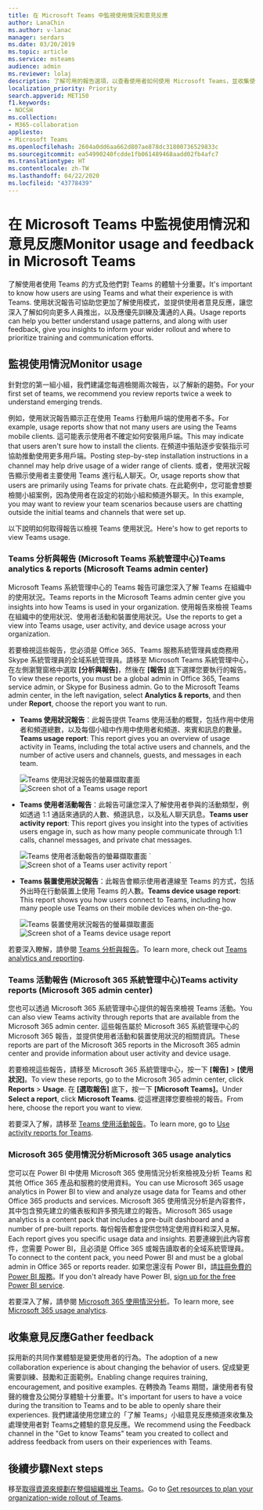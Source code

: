 ```yaml
---
title: 在 Microsoft Teams 中監視使用情況和意見反應
author: LanaChin
ms.author: v-lanac
manager: serdars
ms.date: 03/20/2019
ms.topic: article
ms.service: msteams
audience: admin
ms.reviewer: lolaj
description: 了解可用的報告選項，以查看使用者如何使用 Microsoft Teams，並收集使用者體驗的意見反應。
localization_priority: Priority
search.appverid: MET150
f1.keywords:
- NOCSH
ms.collection:
- M365-collaboration
appliesto:
- Microsoft Teams
ms.openlocfilehash: 2604a0dd6aa662d807ae878dc31800736529833c
ms.sourcegitcommit: ea54990240fcdde1fb061489468aadd02fb4afc7
ms.translationtype: HT
ms.contentlocale: zh-TW
ms.lasthandoff: 04/22/2020
ms.locfileid: "43778439"
---
```

# <a name="monitor-usage-and-feedback-in-microsoft-teams"></a><span data-ttu-id="3f02f-103">在 Microsoft Teams 中監視使用情況和意見反應</span><span class="sxs-lookup"><span data-stu-id="3f02f-103">Monitor usage and feedback in Microsoft Teams</span></span>
<span data-ttu-id="3f02f-104">了解使用者使用 Teams 的方式及他們對 Teams 的體驗十分重要。</span><span class="sxs-lookup"><span data-stu-id="3f02f-104">It's important to know how users are using Teams and what their experience is with Teams.</span></span> <span data-ttu-id="3f02f-105">使用狀況報告可協助您更加了解使用模式，並提供使用者意見反應，讓您深入了解如何向更多人員推出，以及應優先訓練及溝通的人員。</span><span class="sxs-lookup"><span data-stu-id="3f02f-105">Usage reports can help you better understand usage patterns, and along with user feedback, give you insights to inform your wider rollout and where to prioritize training and communication efforts.</span></span>

## <a name="monitor-usage"></a><span data-ttu-id="3f02f-106">監視使用情況</span><span class="sxs-lookup"><span data-stu-id="3f02f-106">Monitor usage</span></span>
<span data-ttu-id="3f02f-107">針對您的第一組小組，我們建議您每週檢閱兩次報告，以了解新的趨勢。</span><span class="sxs-lookup"><span data-stu-id="3f02f-107">For your first set of teams, we recommend you review reports twice a week to understand emerging trends.</span></span> 

<span data-ttu-id="3f02f-108">例如，使用狀況報告顯示正在使用 Teams 行動用戶端的使用者不多。</span><span class="sxs-lookup"><span data-stu-id="3f02f-108">For example, usage reports show that not many users are using the Teams mobile clients.</span></span> <span data-ttu-id="3f02f-109">這可能表示使用者不確定如何安裝用戶端。</span><span class="sxs-lookup"><span data-stu-id="3f02f-109">This may indicate that users aren't sure how to install the clients.</span></span> <span data-ttu-id="3f02f-110">在頻道中張貼逐步安裝指示可協助推動使用更多用戶端。</span><span class="sxs-lookup"><span data-stu-id="3f02f-110">Posting step-by-step installation instructions in a channel may help drive usage of a wider range of clients.</span></span> <span data-ttu-id="3f02f-111">或者，使用狀況報告顯示使用者主要使用 Teams 進行私人聊天。</span><span class="sxs-lookup"><span data-stu-id="3f02f-111">Or, usage reports show that users are primarily using Teams for private chats.</span></span> <span data-ttu-id="3f02f-112">在此範例中，您可能會想要檢閱小組案例，因為使用者在設定的初始小組和頻道外聊天。</span><span class="sxs-lookup"><span data-stu-id="3f02f-112">In this example, you may want to review your team scenarios because users are chatting outside the initial teams and channels that were set up.</span></span> 

<span data-ttu-id="3f02f-113">以下說明如何取得報告以檢視 Teams 使用狀況。</span><span class="sxs-lookup"><span data-stu-id="3f02f-113">Here's how to get reports to view Teams usage.</span></span> 

### <a name="teams-analytics--reports-microsoft-teams-admin-center"></a><span data-ttu-id="3f02f-114">Teams 分析與報告 (Microsoft Teams 系統管理中心)</span><span class="sxs-lookup"><span data-stu-id="3f02f-114">Teams analytics & reports (Microsoft Teams admin center)</span></span>

<span data-ttu-id="3f02f-115">Microsoft Teams 系統管理中心的 Teams 報告可讓您深入了解 Teams 在組織中的使用狀況。</span><span class="sxs-lookup"><span data-stu-id="3f02f-115">Teams reports in the Microsoft Teams admin center give you insights into how Teams is used in your organization.</span></span> <span data-ttu-id="3f02f-116">使用報告來檢視 Teams 在組織中的使用狀況、使用者活動和裝置使用狀況。</span><span class="sxs-lookup"><span data-stu-id="3f02f-116">Use the reports to get a view into Teams usage, user activity, and device usage across your organization.</span></span> 

<span data-ttu-id="3f02f-117">若要檢視這些報告，您必須是 Office 365、Teams 服務系統管理員或商務用 Skype 系統管理員的全域系統管理員。請移至 Microsoft Teams 系統管理中心，在左側瀏覽窗格中選取 **[分析與報告]**，然後在 **[報告]** 底下選擇您要執行的報告。</span><span class="sxs-lookup"><span data-stu-id="3f02f-117">To view these reports, you must be a global admin in Office 365, Teams service admin, or Skype for Business admin. Go to the Microsoft Teams admin center, in the left navigation, select **Analytics & reports**, and then under **Report**, choose the report you want to run.</span></span>

- <span data-ttu-id="3f02f-118">**Teams 使用狀況報告**：此報告提供 Teams 使用活動的概覽，包括作用中使用者和頻道總數，以及每個小組中作用中使用者和頻道、來賓和訊息的數量。</span><span class="sxs-lookup"><span data-stu-id="3f02f-118">**Teams usage report**: This report gives you an overview of usage activity in Teams, including the total active users and channels, and the number of active users and channels, guests, and messages in each team.</span></span> 

    <span data-ttu-id="3f02f-119">![Teams 使用狀況報告的螢幕擷取畫面](media/teams-reports-teams-usage.png "Microsoft Teams 系統管理中心的 Teams 使用狀況報告螢幕擷取畫面")</span><span class="sxs-lookup"><span data-stu-id="3f02f-119">![Screen shot of a Teams usage report](media/teams-reports-teams-usage.png "Screen shot of the Teams usage report in the Microsoft Teams admin center")</span></span>     
- <span data-ttu-id="3f02f-120">**Teams 使用者活動報告**：此報告可讓您深入了解使用者參與的活動類型，例如透過 1:1 通話來通訊的人數、頻道訊息，以及私人聊天訊息。</span><span class="sxs-lookup"><span data-stu-id="3f02f-120">**Teams user activity report**: This report gives you insight into the types of activities users engage in, such as how many people communicate through 1:1 calls, channel messages, and private chat messages.</span></span> 

    <span data-ttu-id="3f02f-121">![Teams 使用者活動報告的螢幕擷取畫面](media/teams-reports-user-activity.png "Microsoft Teams 系統管理中心的 Teams 使用者活動報告螢幕擷取畫面") 
\`</span><span class="sxs-lookup"><span data-stu-id="3f02f-121">![Screen shot of a Teams user activity report](media/teams-reports-user-activity.png "Screen shot of the Teams user activity report in the Microsoft Teams admin center") 
\`</span></span>
- <span data-ttu-id="3f02f-122">**Teams 裝置使用狀況報告**：此報告會顯示使用者連線至 Teams 的方式，包括外出時在行動裝置上使用 Teams 的人數。</span><span class="sxs-lookup"><span data-stu-id="3f02f-122">**Teams device usage report**: This report shows you how users connect to Teams, including how many people use Teams on their mobile devices when on-the-go.</span></span> 

    <span data-ttu-id="3f02f-123">![Teams 裝置使用狀況報告的螢幕擷取畫面](media/teams-reports-device-usage.png "Microsoft Teams 系統管理中心中的 Teams 裝置使用狀況報告螢幕擷取畫面")</span><span class="sxs-lookup"><span data-stu-id="3f02f-123">![Screen shot of a Teams device usage report](media/teams-reports-device-usage.png "Screen shot of the Teams device usage report in the Microsoft Teams admin center")</span></span>

<span data-ttu-id="3f02f-124">若要深入瞭解，請參閱 [Teams 分析與報告](teams-analytics-and-reports/teams-reporting-reference.md)。</span><span class="sxs-lookup"><span data-stu-id="3f02f-124">To learn more, check out [Teams analytics and reporting](teams-analytics-and-reports/teams-reporting-reference.md).</span></span> 

### <a name="teams-activity-reports-microsoft-365-admin-center"></a><span data-ttu-id="3f02f-125">Teams 活動報告 (Microsoft 365 系統管理中心)</span><span class="sxs-lookup"><span data-stu-id="3f02f-125">Teams activity reports (Microsoft 365 admin center)</span></span>
<span data-ttu-id="3f02f-126">您也可以透過 Microsoft 365 系統管理中心提供的報告來檢視 Teams 活動。</span><span class="sxs-lookup"><span data-stu-id="3f02f-126">You can also view Teams activity through reports that are available from the Microsoft 365 admin center.</span></span> <span data-ttu-id="3f02f-127">這些報告屬於 Microsoft 365 系統管理中心的 Microsoft 365 報告，並提供使用者活動和裝置使用狀況的相關資訊。</span><span class="sxs-lookup"><span data-stu-id="3f02f-127">These reports are part of the Microsoft 365 reports in the Microsoft 365 admin center and provide information about user activity and device usage.</span></span> 

<span data-ttu-id="3f02f-128">若要檢視這些報告，請移至 Microsoft 365 系統管理中心，按一下 **[報告]** > **[使用狀況]**。</span><span class="sxs-lookup"><span data-stu-id="3f02f-128">To view these reports, go to the Microsoft 365 admin center, click **Reports** > **Usage**.</span></span> <span data-ttu-id="3f02f-129">在 **[選取報告]** 底下，按一下 **[Microsoft Teams]**。</span><span class="sxs-lookup"><span data-stu-id="3f02f-129">Under **Select a report**, click **Microsoft Teams**.</span></span> <span data-ttu-id="3f02f-130">從這裡選擇您要檢視的報告。</span><span class="sxs-lookup"><span data-stu-id="3f02f-130">From here, choose the report you want to view.</span></span>

<span data-ttu-id="3f02f-131">若要深入了解，請移至 [Teams 使用活動報告](teams-activity-reports.md)。</span><span class="sxs-lookup"><span data-stu-id="3f02f-131">To learn more, go to [Use activity reports for Teams](teams-activity-reports.md).</span></span>

### <a name="microsoft-365-usage-analytics"></a><span data-ttu-id="3f02f-132">Microsoft 365 使用情況分析</span><span class="sxs-lookup"><span data-stu-id="3f02f-132">Microsoft 365 usage analytics</span></span>

<span data-ttu-id="3f02f-133">您可以在 Power BI 中使用 Microsoft 365 使用情況分析來檢視及分析 Teams 和其他 Office 365 產品和服務的使用資料。</span><span class="sxs-lookup"><span data-stu-id="3f02f-133">You can use Microsoft 365 usage analytics in Power BI to view and analyze usage data for Teams and other Office 365 products and services.</span></span> <span data-ttu-id="3f02f-134">Microsoft 365 使用情況分析是內容套件，其中包含預先建立的儀表板和許多預先建立的報告。</span><span class="sxs-lookup"><span data-stu-id="3f02f-134">Microsoft 365 usage analytics is a content pack that includes a pre-built dashboard and a number of pre-built reports.</span></span> <span data-ttu-id="3f02f-135">每份報告都會提供您特定使用資料和深入見解。</span><span class="sxs-lookup"><span data-stu-id="3f02f-135">Each report gives you specific usage data and insights.</span></span> <span data-ttu-id="3f02f-136">若要連線到此內容套件，您需要 Power BI，且必須是 Office 365 或報告讀取者的全域系統管理員。</span><span class="sxs-lookup"><span data-stu-id="3f02f-136">To connect to the content pack, you need Power BI and must be a global admin in Office 365 or reports reader.</span></span> <span data-ttu-id="3f02f-137">如果您還沒有 Power BI，請[註冊免費的 Power BI 服務](https://powerbi.microsoft.com)。</span><span class="sxs-lookup"><span data-stu-id="3f02f-137">If you don't already have Power BI, [sign up for the free Power BI service](https://powerbi.microsoft.com).</span></span> 

<span data-ttu-id="3f02f-138">若要深入了解，請參閱 [Microsoft 365 使用情況分析](https://support.office.com/article/Microsoft-365-usage-analytics-77ff780d-ab19-4553-adea-09cb65ad0f1f)。</span><span class="sxs-lookup"><span data-stu-id="3f02f-138">To learn more, see [Microsoft 365 usage analytics](https://support.office.com/article/Microsoft-365-usage-analytics-77ff780d-ab19-4553-adea-09cb65ad0f1f).</span></span> 

## <a name="gather-feedback"></a><span data-ttu-id="3f02f-139">收集意見反應</span><span class="sxs-lookup"><span data-stu-id="3f02f-139">Gather feedback</span></span>
<span data-ttu-id="3f02f-140">採用新的共同作業體驗是變更使用者的行為。</span><span class="sxs-lookup"><span data-stu-id="3f02f-140">The adoption of a new collaboration experience is about changing the behavior of users.</span></span> <span data-ttu-id="3f02f-141">促成變更需要訓練、鼓勵和正面範例。</span><span class="sxs-lookup"><span data-stu-id="3f02f-141">Enabling change requires training, encouragement, and positive examples.</span></span> <span data-ttu-id="3f02f-142">在轉換為 Teams 期間，讓使用者有發聲的機會及公開分享體驗十分重要。</span><span class="sxs-lookup"><span data-stu-id="3f02f-142">It's important for users to have a voice during the transition to Teams and to be able to openly share their experiences.</span></span> <span data-ttu-id="3f02f-143">我們建議使用您建立的「了解 Teams」小組意見反應頻道來收集及處理使用者對 Teams之體驗的意見反應。</span><span class="sxs-lookup"><span data-stu-id="3f02f-143">We recommend using the Feedback channel in the "Get to know Teams" team you created to collect and address feedback from users on their experiences with Teams.</span></span> 

## <a name="next-steps"></a><span data-ttu-id="3f02f-144">後續步驟</span><span class="sxs-lookup"><span data-stu-id="3f02f-144">Next steps</span></span>
<span data-ttu-id="3f02f-145">移至[取得資源來規劃在整個組織推出 Teams](get-started-with-teams-resources-for-org-wide-rollout.md)。</span><span class="sxs-lookup"><span data-stu-id="3f02f-145">Go to [Get resources to plan your organization-wide rollout of Teams](get-started-with-teams-resources-for-org-wide-rollout.md).</span></span>
